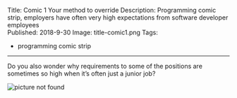 Title: Comic 1 Your method to override
Description: Programming comic strip, employers have often very high expectations from software developer employees  
Published: 2018-9-30
Image: title-comic1.png
Tags: 
- programming comic strip
---

Do you also wonder why requirements to some of the positions are sometimes so high when it’s often just a junior job?

![picture not found](https://mikeska.tech/assets/images/articles/git-repos/assets/images/strips/your-method-to-override-1.png "Strip your method to override")
<!--stackedit_data:
eyJoaXN0b3J5IjpbMTIwNjQwNDI3MCwtNjk1NTU3MTM4XX0=
-->